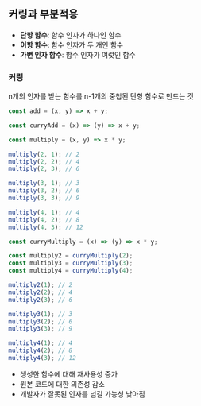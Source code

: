 ## 커링과 부분적용

- **단항 함수**: 함수 인자가 하나인 함수
- **이항 함수**: 함수 인자가 두 개인 함수
- **가변 인자 함수**: 함수 인자가 여럿인 함수

### 커링

n개의 인자를 받는 함수를 n-1개의 중첩된 단항 함수로 만드는 것

```js
const add = (x, y) => x + y;

const curryAdd = (x) => (y) => x + y;
```

```js
const multiply = (x, y) => x * y;

multiply(2, 1); // 2
multiply(2, 2); // 4
multiply(2, 3); // 6

multiply(3, 1); // 3
multiply(3, 2); // 6
multiply(3, 3); // 9

multiply(4, 1); // 4
multiply(4, 2); // 8
multiply(4, 3); // 12

const curryMultiply = (x) => (y) => x * y;

const multiply2 = curryMultiply(2);
const multiply3 = curryMultiply(3);
const multiply4 = curryMultiply(4);

multiply2(1); // 2
multiply2(2); // 4
multiply2(3); // 6

multiply3(1); // 3
multiply3(2); // 6
multiply3(3); // 9

multiply4(1); // 4
multiply4(2); // 8
multiply4(3); // 12
```

- 생성한 함수에 대해 재사용성 증가
- 원본 코드에 대한 의존성 감소
- 개발자가 잘못된 인자를 넘길 가능성 낮아짐

<!-- ```js
let curry = (fn) => {
  // 함수가 아니면 에러 발생
  if (typeof fn !== "function") {
    throw Error("No function provided");
  }
  // 함수면 실행
  return function curryFn(...args) {
    return fn.apply(null, args);
  } 
};

curry((x, y, z) => x * y * z)(1, 2, 3); // 6
```

> Function.prototype.apply
>
> `함수.apply(thisArg, argsArray)`
>
> - thisArg: 함수 호출 시 사용할 this 값입니다. null이나 undefined를 전달하면 기본 this 값이 사용
>   - thisArg는 함수 내부의 this값으로 설정할 수 있다.
> - argsArray: 함수에 전달할 인자들의 배열 -->
